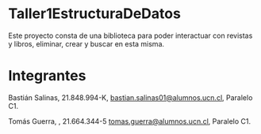 # Taller1EstructuraDeDatos
Este proyecto consta de una biblioteca para poder interactuar con revistas y libros, eliminar, crear y buscar en esta misma.
# Integrantes
Bastián Salinas, 21.848.994-K, bastian.salinas01@alumnos.ucn.cl, Paralelo C1. 

Tomás Guerra, , 21.664.344-5 tomas.guerra@alumnos.ucn.cl, Paralelo C1.
